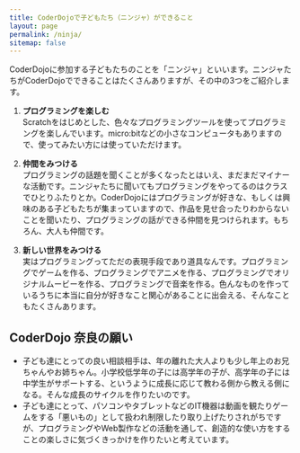 ```yaml
---
title: CoderDojoで子どもたち（ニンジャ）ができること
layout: page
permalink: /ninja/
sitemap: false
---
```

CoderDojoに参加する子どもたちのことを「ニンジャ」といいます。ニンジャたちがCoderDojoでできることはたくさんありますが、その中の3つをご紹介します。

1. **プログラミングを楽しむ**  
Scratchをはじめとした、色々なプログラミングツールを使ってプログラミングを楽しんでいます。micro:bitなどの小さなコンピュータもありますので、使ってみたい方には使っていただけます。

2. **仲間をみつける**  
プログラミングの話題を聞くことが多くなったとはいえ、まだまだマイナーな活動です。ニンジャたちに聞いてもプログラミングをやってるのはクラスでひとりふたりとか。CoderDojoにはプログラミングが好きな、もしくは興味のある子どもたちが集まっていますので、作品を見せ合ったりわからないことを聞いたり、プログラミングの話ができる仲間を見つけられます。もちろん、大人も仲間です。

3. **新しい世界をみつける**  
実はプログラミングってただの表現手段であり道具なんです。プログラミングでゲームを作る、プログラミングでアニメを作る、プログラミングでオリジナルムービーを作る、プログラミングで音楽を作る。色んなものを作っているうちに本当に自分が好きなこと関心があることに出会える、そんなこともたくさんあります。

## CoderDojo 奈良の願い
- 子ども達にとっての良い相談相手は、年の離れた大人よりも少し年上のお兄ちゃんやお姉ちゃん。小学校低学年の子には高学年の子が、高学年の子には中学生がサポートする、というように成長に応じて教わる側から教える側になる。そんな成長のサイクルを作りたいのです。
- 子ども達にとって、パソコンやタブレットなどのIT機器は動画を観たりゲームをする「悪いもの」として扱われ制限したり取り上げたりされがちですが、プログラミングやWeb製作などの活動を通して、創造的な使い方をすることの楽しさに気づくきっかけを作りたいと考えています。
